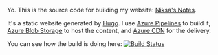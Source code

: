 Yo. This is the source code for building my website: [Niksa's Notes](https://niksa.dev).

It's a static website generated by [Hugo](https://gohugo.io/). I use [Azure Pipelines](https://azure.microsoft.com/services/devops/pipelines/) to build it, [Azure Blob Storage](https://azure.microsoft.com/services/storage/blobs/) to host the content, and [Azure CDN](https://azure.microsoft.com/services/cdn/) for the delivery.

You can see how the build is doing here: [![Build Status](https://fivefivefivefivefive.visualstudio.com/Niksa.dev/_apis/build/status/Niksa.dev%20Site?branchName=main)](https://fivefivefivefivefive.visualstudio.com/Niksa.dev/_build/latest?definitionId=2&branchName=main)
